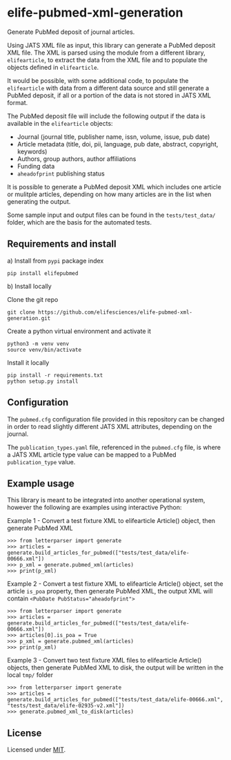 # elife-pubmed-xml-generation

Generate PubMed deposit of journal articles.

Using JATS XML file as input, this library can generate a PubMed deposit XML file. The XML is parsed using the module from a different library, `elifearticle`, to extract the data from the XML file and to populate the objects defined in `elifearticle`.

It would be possible, with some additional code, to populate the `elifearticle` with data from a different data source and still generate a PubMed deposit, if all or a portion of the data is not stored in JATS XML format.

The PubMed deposit file will include the following output if the data is available in the `elifearticle` objects:

- Journal (journal title, publisher name, issn, volume, issue, pub date)
- Article metadata (title, doi, pii, language, pub date, abstract, copyright, keywords)
- Authors, group authors, author affiliations
- Funding data
- `aheadofprint` publishing status

It is possible to generate a PubMed deposit XML which includes one article or mulitple articles, depending on how many articles are in the list when generating the output.

Some sample input and output files can be found in the `tests/test_data/` folder, which are the basis for the automated tests.

## Requirements and install

a) Install from `pypi` package index

```
pip install elifepubmed
```

b) Install locally

Clone the git repo

`git clone https://github.com/elifesciences/elife-pubmed-xml-generation.git`

Create a python virtual environment and activate it

```
python3 -m venv venv
source venv/bin/activate
```

Install it locally

```
pip install -r requirements.txt
python setup.py install
```

## Configuration

The `pubmed.cfg` configuration file provided in this repository can be changed in order to read slightly different JATS XML attributes, depending on the journal.

The `publication_types.yaml` file, referenced in the `pubmed.cfg` file, is where a JATS XML article type value can be mapped to a PubMed `publication_type` value.

## Example usage

This library is meant to be integrated into another operational system, however the following are examples using interactive Python:

Example 1 - Convert a test fixture XML to elifearticle Article() object, then generate PubMed XML

```
>>> from letterparser import generate
>>> articles = generate.build_articles_for_pubmed(["tests/test_data/elife-00666.xml"])
>>> p_xml = generate.pubmed_xml(articles)
>>> print(p_xml)
```

Example 2 - Convert a test fixture XML to elifearticle Article() object, set the article `is_poa` property, then generate PubMed XML, the output XML will contain `<PubDate PubStatus="aheadofprint">`

```
>>> from letterparser import generate
>>> articles = generate.build_articles_for_pubmed(["tests/test_data/elife-00666.xml"])
>>> articles[0].is_poa = True
>>> p_xml = generate.pubmed_xml(articles)
>>> print(p_xml)
```

Example 3 - Convert two test fixture XML files to elifearticle Article() objects, then generate PubMed XML to disk, the output will be written in the local `tmp/` folder

```
>>> from letterparser import generate
>>> articles = generate.build_articles_for_pubmed(["tests/test_data/elife-00666.xml", "tests/test_data/elife-02935-v2.xml"])
>>> generate.pubmed_xml_to_disk(articles)
```

## License

Licensed under [MIT](https://opensource.org/licenses/mit-license.php).
